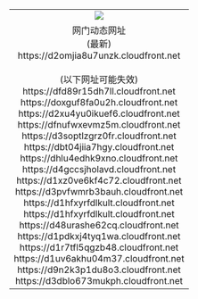 ﻿<table>
  <tr></tr>
  <tr><td colspan=2 align=center><img src="https://d2omjia8u7unzk.cloudfront.net/Up/oGate.jpg" /></td></tr>
  <tr><td colspan=2 align=center>网门动态网址<br/>(最新)
<br>https://d2omjia8u7unzk.cloudfront.net
<br/><br/>(以下网址可能失效)
<br>https://dfd89r15dh7ll.cloudfront.net
<br>https://doxguf8fa0u2h.cloudfront.net
<br>https://d2xu4yu0ikuef6.cloudfront.net
<br>https://dfnufwxevmz5m.cloudfront.net
<br>https://d3soptlzgrz0fr.cloudfront.net
<br>https://dbt04jiia7hgy.cloudfront.net
<br>https://dhlu4edhk9xno.cloudfront.net
<br>https://d4gccsjholavd.cloudfront.net
<br>https://d1xz0ve6kf4c72.cloudfront.net
<br>https://d3pvfwmrb3bauh.cloudfront.net
<br>https://d1hfxyrfdlkult.cloudfront.net
<br>https://d1hfxyrfdlkult.cloudfront.net
<br>https://d48urashe62cq.cloudfront.net
<br>https://d1pdkxj4tyq1wa.cloudfront.net
<br>https://d1r7tfl5qgzb48.cloudfront.net
<br>https://d1uv6akhu04m37.cloudfront.net
<br>https://d9n2k3p1du8o3.cloudfront.net
<br>https://d3dblo673mukph.cloudfront.net
    </td>
  </tr>
</table>
